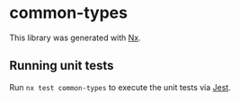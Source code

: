# common-types

This library was generated with [Nx](https://nx.dev).

## Running unit tests

Run `nx test common-types` to execute the unit tests via [Jest](https://jestjs.io).
